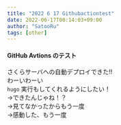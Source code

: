 ```yaml
---
title: "2022 6 17 Githubactiontest"
date: 2022-06-17T00:14:03+09:00
author: "SatooRu"
tags: [other]
---
```



#### GitHub Avtions のテスト
さくらサーバへの自動デプロイできた!!  
わーいわーい  
`hugo` 実行もしてくれるようにしたい！  
→できたんじゃね！？  
→見てなかったからもう一度  
→感動した、もう一度